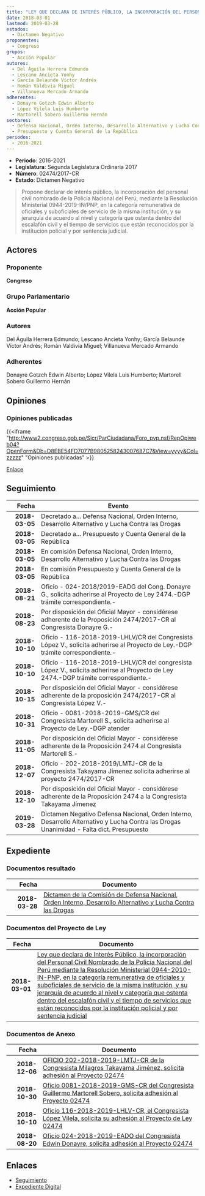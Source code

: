 ```yaml
---
title: "LEY QUE DECLARA DE INTERÉS PÚBLICO, LA INCORPORACIÓN DEL PERSONAL CIVIL NOMBRADO DE LA POLICÍA NACIONAL DEL PERÚ, MEDIANTE LA RESOLUCIÓN MINISTERIAL N° 0944-2010-IN/PNP, EN LA CATEGORÍA REMUNERATIVA DE OFICIALES Y SUBOFICIALES DE SERVICIO DE LA MISMA INSTITUCIÓN Y SU JERARQUÍA DE ACUERDO AL NIVEL Y CATEGORÍA QUE OSTENTA DENTRO DEL ESCALAFÓN CIVIL Y EL TIEMPO DE SERVICIOS QUE ESTÁN RECONOCIDOS POR LA INSTITUCIÓN POLICIAL Y POR SENTENCIA JUDICIAL"
date: 2018-03-01
lastmod: 2019-03-28
estados: 
  - Dictamen Negativo
proponentes: 
  - Congreso
grupos: 
  - Acción Popular
autores: 
  - Del Águila Herrera Edmundo
  - Lescano Ancieta Yonhy
  - García Belaunde Víctor Andrés
  - Román Valdivia Miguel
  - Villanueva Mercado Armando
adherentes: 
  - Donayre Gotzch Edwin Alberto
  - López Vilela Luis Humberto
  - Martorell Sobero Guillermo Hernán
sectores: 
  - Defensa Nacional, Orden Interno, Desarrollo Alternativo y Lucha Contra las Drogas
  - Presupuesto y Cuenta General de la República
periodos: 
  - 2016-2021
---
```


- **Periodo**: 2016-2021
- **Legislatura**: Segunda Legislatura Ordinaria 2017
- **Número**: 02474/2017-CR
- **Estado**: Dictamen Negativo

> Propone declarar de interés público, la incorporación del personal civil nombrado de la Policía Nacional del Perú, mediante la Resolución Ministerial 0944-2019-IN/PNP, en la categoría remunerativa de oficiales y suboficiales de servicio de la misma institución, y su jerarquía de acuerdo al nivel y categoría que ostenta dentro del escalafón civil y el tiempo de servicios que están reconocidos por la institución policial y por sentencia judicial.


## Actores

### Proponente

**Congreso**

### Grupo Parlamentario

**Acción Popular**

### Autores

Del Águila Herrera Edmundo; Lescano Ancieta Yonhy; García Belaunde Víctor Andrés; Román Valdivia Miguel; Villanueva Mercado Armando

### Adherentes

Donayre Gotzch Edwin Alberto; López Vilela Luis Humberto; Martorell Sobero Guillermo Hernán


## Opiniones

### Opiniones publicadas

{{<iframe "http://www2.congreso.gob.pe/Sicr/ParCiudadana/Foro_pvp.nsf/RepOpiweb04?OpenForm&Db=D8EBE54FD7077B9805258243007687C7&View=yyyy&Col=zzzzz" "Opiniones publicadas" >}}

[Enlace](http://www2.congreso.gob.pe/Sicr/ParCiudadana/Foro_pvp.nsf/RepOpiweb04?OpenForm&Db=D8EBE54FD7077B9805258243007687C7&View=yyyy&Col=zzzzz)

## Seguimiento

| Fecha | Evento |
|------:|--------|
| **2018-03-05** | Decretado a... Defensa Nacional, Orden Interno, Desarrollo Alternativo y Lucha Contra las Drogas|
| **2018-03-05** | Decretado a... Presupuesto y Cuenta General de la República|
| **2018-03-05** | En comisión Defensa Nacional, Orden Interno, Desarrollo Alternativo y Lucha Contra las Drogas|
| **2018-03-05** | En comisión Presupuesto y Cuenta General de la República|
| **2018-08-21** | Oficio - 024-2018/2019-EADG del Cong. Donayre G., solicita adherirse al Proyecto de Ley 2474.-DGP trámite correspondiente.-|
| **2018-08-23** | Por disposición del Oficial Mayor - considérese adherente de la Proposición 2474/2017-CR al Congresista Donayre G.-|
| **2018-10-10** | Oficio - 116-2018-2019-LHLV/CR del Congresista López V., solicita adherirse al Proyecto de Ley.-DGP trámite correspondiente.-|
| **2018-10-10** | Oficio - 116-2018-2019-LHLV/CR del congresista López V., solicita adherirse al Proyecto de Ley 2474.-DGP trámite correspondiente.-|
| **2018-10-15** | Por disposición del Oficial Mayor - considérese adherente de la proposición 2474/2017-CR al Congresista López V.-|
| **2018-10-31** | Oficio - 0081-2018-2019-GMS/CR del Congresista Martorell S., solicita adherirse al Proyecto de Ley.-DGP atender|
| **2018-11-05** | Por disposición del Oficial Mayor - considérese adherente de la Proposición 2474 al Congresista Martorell S.-|
| **2018-12-07** | Oficio - 202-2018-2019/LMTJ-CR de la Congresista Takayama Jímenez solicita adherirse al proyecto 2474/2017-CR|
| **2018-12-10** | Por disposición del Oficial Mayor - considérese adherente de la Proposición 2474 a la Congresista Takayama Jímenez|
| **2019-03-28** | Dictamen Negativo Defensa Nacional, Orden Interno, Desarrollo Alternativo y Lucha Contra las Drogas Unanimidad - Falta dict. Presupuesto|


## Expediente


### Documentos resultado

| Fecha | Documento |
|------:|--------|
| **2018-03-28** | [Dictamen de la Comisión de Defensa Nacional, Orden Interno, Desarrollo Alternativo y Lucha Contra las Drogas](http://www.leyes.congreso.gob.pe/Documentos/2016_2021/Dictamenes/Proyectos_de_Ley/02474DC07MAY20190328.pdf) |

### Documentos del Proyecto de Ley

| Fecha | Documento |
|------:|--------|
| **2018-03-01** | [Ley que declara de Interés Público, la incorporación del Personal Civil Nombrado de la Policía Nacional del Perú mediante la Resolución Ministerial 0944-2010-IN-PNP, en la categoría remunerativa de oficiales y suboficiales de servicio de la misma institución, y su jerarquía de acuerdo al nivel y categoría que ostenta dentro del escalafón civil y el tiempo de servicios que están reconocidos por la institución policial y por sentencia judicial](http://www.leyes.congreso.gob.pe/Documentos/2016_2021/Proyectos_de_Ley_y_de_Resoluciones_Legislativas/PL0247420180301..pdf) |

### Documentos de Anexo

| Fecha | Documento |
|------:|--------|
| **2018-12-06** | [OFICIO 202-2018-2019-LMTJ-CR de la Congresista Milagros Takayama Jiménez, solicita adhesión al Proyecto 02474](http://www.leyes.congreso.gob.pe/Documentos/2016_2021/Oficios/Congresistas/OFICIO-202-2018-2019-LMTJ-CR.pdf) |
| **2018-10-30** | [Oficio 0081-2018-2019-GMS-CR del Congresista Guillermo Martorell Sobero, solicita adhesión al Proyecto 02474](http://www.leyes.congreso.gob.pe/Documentos/2016_2021/Oficios/Congresistas/OFICIO-0081-2018-2019-GMS-CR.pdf) |
| **2018-10-10** | [Oficio 116-2018-2019-LHLV-CR, el Congresista López Vilela, solicita su adhesión al Proyecto de Ley 02474](http://www.leyes.congreso.gob.pe/Documentos/2016_2021/Adhesiones/Proyectos_de_Ley/OFICIO-116-2018-2019-LHLV-CR.pdf) |
| **2018-08-20** | [Oficio 024-2018-2019-EADO del Congresista Edwin Donayre, solicita adhesión al Proyecto 02474](http://www.leyes.congreso.gob.pe/Documentos/2016_2021/Oficios/Congresistas/OFICIO-024-2018-2019-EADO.pdf) |

## Enlaces 

- [Seguimiento](http://www2.congreso.gob.pe/Sicr/TraDocEstProc/CLProLey2016.nsf/f7fff46988ca05b1052578e100829cc7/099100674d8767520525824400542aae?OpenDocument)
- [Expediente Digital](http://www2.congreso.gob.pe/Sicr/TraDocEstProc/CLProLey2016.nsf/f7fff46988ca05b1052578e100829cc7/099100674d8767520525824400542aae?OpenDocument&Click=05257FB7005EB655.eb71d0cf91d8294e05256cdf006b5706/$Body/0.1C6C)
